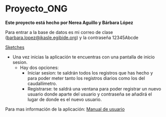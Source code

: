 # Proyecto_ONG
**Este proyecto está hecho por Nerea Aguillo y Bárbara López**

Para entrar a la base de datos es mi correo de clase (barbara.lopez@ikasle.egibide.org) y la contraseña 12345Abcde

[Sketches](https://github.com/Barbara-Lopez/Proyecto_ONG/edit/main/Registro.pdf "Sketches")

- Una vez inicias la aplicación te encuentras con una pantalla de inicio sesion.
  - Hay dos opciones:
    - Iniciar sesion: te saldrán todos los registros que has hecho y para poder meter tanto los registros diarios como los del caudallimetro.
    -  Registrarse: te saldrá una ventana para poder registrar un nuevo usuario donde aparte del usuario y contraseña se añadirá el lugar de donde es el nuevo usuario.


Para mas información de la aplicación: [Manual de usuario](https://github.com/Barbara-Lopez/Proyecto_ONG/blob/main/ONG/Manual%20de%20usuario%20ONG.pdf "pdf")
